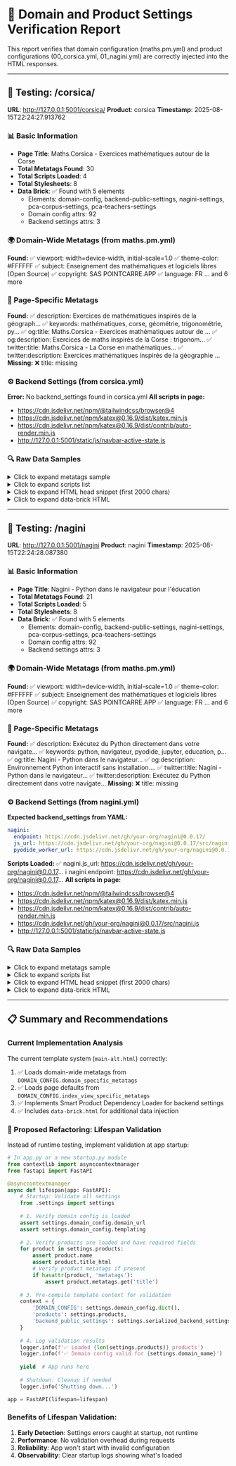 # 🧪 Domain and Product Settings Verification Report

This report verifies that domain configuration (maths.pm.yml) and product
configurations (00_corsica.yml, 01_nagini.yml) are correctly injected into
the HTML responses.

---

## 📍 Testing: /corsica/
**URL**: http://127.0.0.1:5001/corsica/
**Product**: corsica
**Timestamp**: 2025-08-15T22:24:27.913762

### 📊 Basic Information
- **Page Title**: Maths.Corsica - Exercices mathématiques autour de la Corse
- **Total Metatags Found**: 30
- **Total Scripts Loaded**: 4
- **Total Stylesheets**: 8
- **Data Brick**: ✅ Found with 5 elements
  - Elements: domain-config, backend-public-settings, nagini-settings, pca-corpus-settings, pca-teachers-settings
  - Domain config attrs: 92
  - Backend settings attrs: 3

### 🌍 Domain-Wide Metatags (from maths.pm.yml)
**Found:**
  ✅ viewport: width=device-width, initial-scale=1.0
  ✅ theme-color: #FFFFFF
  ✅ subject: Enseignement des mathématiques et logiciels libres (Open Source)
  ✅ copyright: SAS POINTCARRE.APP
  ✅ language: FR
  ... and 6 more

### 📄 Page-Specific Metatags
**Found:**
  ✅ description: Exercices de mathématiques inspirés de la géograph...
  ✅ keywords: mathématiques, corse, géométrie, trigonométrie, py...
  ✅ og:title: Maths.Corsica - Exercices mathématiques autour de ...
  ✅ og:description: Exercices de maths inspirés de la Corse : trigonom...
  ✅ twitter:title: Maths.Corsica - La Corse en mathématiques...
  ✅ twitter:description: Exercices mathématiques inspirés de la géographie ...
**Missing:**
  ❌ title: missing

### ⚙️ Backend Settings (from corsica.yml)
**Error:** No backend_settings found in corsica.yml
**All scripts in page:**
  - https://cdn.jsdelivr.net/npm/@tailwindcss/browser@4
  - https://cdn.jsdelivr.net/npm/katex@0.16.9/dist/katex.min.js
  - https://cdn.jsdelivr.net/npm/katex@0.16.9/dist/contrib/auto-render.min.js
  - http://127.0.0.1:5001/static/js/navbar-active-state.js

### 🔍 Raw Data Samples
<details>
<summary>Click to expand metatags sample</summary>

```json
{
  "viewport": "width=device-width, initial-scale=1.0",
  "theme-color": "#FFFFFF",
  "subject": "Enseignement des math\u00e9matiques et logiciels libres (Open Source)",
  "copyright": "SAS POINTCARRE.APP",
  "language": "FR",
  "Classification": "Education",
  "rating": "General",
  "HandheldFriendly": "True",
  "MobileOptimized": "320",
  "twitter:site": "@mathspm"
}
```
</details>

<details>
<summary>Click to expand scripts list</summary>

- https://cdn.jsdelivr.net/npm/@tailwindcss/browser@4
- https://cdn.jsdelivr.net/npm/katex@0.16.9/dist/katex.min.js
- https://cdn.jsdelivr.net/npm/katex@0.16.9/dist/contrib/auto-render.min.js
- http://127.0.0.1:5001/static/js/navbar-active-state.js
</details>

<details>
<summary>Click to expand HTML head snippet (first 2000 chars)</summary>

```html
<head>
<meta charset="utf-8"/>
<meta content="width=device-width, initial-scale=1.0" name="viewport"/>
<title>
      
  
    Maths.Corsica - Exercices mathématiques autour de la Corse
  

    </title>
<link href="http://127.0.0.1:5001/static/favicon/apple-icon-57x57.png" rel="icon" type="image/x-icon"/>
<link href="https://fonts.googleapis.com" rel="preconnect"/>
<link crossorigin="" href="https://fonts.gstatic.com" rel="preconnect"/>
<link href="https://fonts.googleapis.com/css2?family=Comfortaa:wght@300..700&amp;family=Cormorant+Garamond:ital,wght@0,300..700;1,300..700&amp;family=Dancing+Script:wght@400..700&amp;family=EB+Garamond:ital,wght@0,400..800;1,400..800&amp;family=Inter:ital,opsz,wght@0,14..32,100..900;1,14..32,100..900&amp;family=JetBrains+Mono:ital,wght@0,100..800;1,100..800&amp;family=Lora:ital,wght@0,400..700;1,400..700&amp;family=Playfair+Display:ital,wght@0,400..900;1,400..900&amp;family=Source+Serif+4:ital,opsz,wght@0,8..60,200..900;1,8..60,200..900&amp;family=Spectral:ital,wght@0,200;0,300;0,400;0,500;0,600;0,700;0,800;1,200;1,300;1,400;1,500;1,600;1,700;1,800&amp;display=swap" rel="stylesheet"/>
<link href="https://fonts.googleapis.com/css2?family=Lexend:wght@100..900&amp;family=Playfair+Display:ital,wght@0,400..900;1,400..900&amp;display=swap" rel="stylesheet"/>
<script>
    // Suppress Tailwind production warning for development
    window.process = {
        env: {
            NODE_ENV: 'development'
        }
    };
</script>
<script src="https://cdn.jsdelivr.net/npm/@tailwindcss/browser@4"></script>
<script type="tailwind-config">
    {
        plugins: [
            tailwind.plugin.typography,
        ],
    }
</script>
<link href="https://cdn.jsdelivr.net/npm/daisyui@5" rel="stylesheet" type="text/css"/>
<link href="https://cdn.jsdelivr.net/npm/daisyui@5/themes.css" rel="stylesheet" type="text/css"/>
<link href="http://127.0.0.1:5001/static/css/root.css" rel="stylesheet"/>
<link href="http://127.0.0.1:5001/static/css/styles.css" rel="style
... (truncated)
```
</details>

<details>
<summary>Click to expand data-brick HTML</summary>

```html
<data-brick>
<div data-domain_specific_metatags.apple-mobile-web-app-capable="yes" data-domain_specific_metatags.apple-mobile-web-app-status-bar-style="black" data-domain_specific_metatags.apple-touch-fullscreen="yes" data-domain_specific_metatags.author="Maths.pm, contact@pointcarre.app" data-domain_specific_metatags.charset="UTF-8" data-domain_specific_metatags.classification="Education" data-domain_specific_metatags.copyright="SAS POINTCARRE.APP" data-domain_specific_metatags.coverage="Europe" data-domain_specific_metatags.designer="SAS POINTCARRE.APP" data-domain_specific_metatags.directory="education" data-domain_specific_metatags.distribution="Europe" data-domain_specific_metatags.format-detection="telephone=no" data-domain_specific_metatags.generator="HTML5" data-domain_specific_metatags.geo.placename="Paris" data-domain_specific_metatags.geo.region="FR-IDF" data-domain_specific_metatags.handheldfriendly="True" data-domain_specific_metatags.http-equiv-cache-control="no-cache" data-domain_specific_metatags.http-equiv-expires="0" data-domain_specific_metatags.http-equiv-imagetoolbar="no" data-domain_specific_metatags.http-equiv-pragma="no-cache" data-domain_specific_metatags.http-equiv-x-dns-prefetch-control="off" data-domain_specific_metatags.icbm="48.8566, 2.3522" data-domain_specific_metatags.language="FR" data-domain_specific_metatags.medium="website" data-domain_specific_metatags.mobile-web-app-capable="yes" data-domain_specific_metatags.mobileoptimized="320" data-d
... (truncated)
```
</details>

---

## 📍 Testing: /nagini
**URL**: http://127.0.0.1:5001/nagini
**Product**: nagini
**Timestamp**: 2025-08-15T22:24:28.087380

### 📊 Basic Information
- **Page Title**: Nagini - Python dans le navigateur pour l'éducation
- **Total Metatags Found**: 21
- **Total Scripts Loaded**: 5
- **Total Stylesheets**: 8
- **Data Brick**: ✅ Found with 5 elements
  - Elements: domain-config, backend-public-settings, nagini-settings, pca-corpus-settings, pca-teachers-settings
  - Domain config attrs: 92
  - Backend settings attrs: 3

### 🌍 Domain-Wide Metatags (from maths.pm.yml)
**Found:**
  ✅ viewport: width=device-width, initial-scale=1.0
  ✅ theme-color: #FFFFFF
  ✅ subject: Enseignement des mathématiques et logiciels libres (Open Source)
  ✅ copyright: SAS POINTCARRE.APP
  ✅ language: FR
  ... and 6 more

### 📄 Page-Specific Metatags
**Found:**
  ✅ description: Exécutez du Python directement dans votre navigate...
  ✅ keywords: python, navigateur, pyodide, jupyter, education, p...
  ✅ og:title: Nagini - Python dans le navigateur...
  ✅ og:description: Environnement Python interactif sans installation....
  ✅ twitter:title: Nagini - Python dans le navigateur...
  ✅ twitter:description: Exécutez du Python directement dans votre navigate...
**Missing:**
  ❌ title: missing

### ⚙️ Backend Settings (from nagini.yml)
**Expected backend_settings from YAML:**
```yaml
nagini:
  endpoint: https://cdn.jsdelivr.net/gh/your-org/nagini@0.0.17/
  js_url: https://cdn.jsdelivr.net/gh/your-org/nagini@0.0.17/src/nagini.js
  pyodide_worker_url: https://cdn.jsdelivr.net/gh/your-org/nagini@0.0.17/src/pyodide/worker/worker-dist.js

```
**Scripts Loaded:**
  ✅ nagini.js_url: https://cdn.jsdelivr.net/gh/your-org/nagini@0.0.17...
  ℹ️ nagini.endpoint: https://cdn.jsdelivr.net/gh/your-org/nagini@0.0.17...
**All scripts in page:**
  - https://cdn.jsdelivr.net/npm/@tailwindcss/browser@4
  - https://cdn.jsdelivr.net/npm/katex@0.16.9/dist/katex.min.js
  - https://cdn.jsdelivr.net/npm/katex@0.16.9/dist/contrib/auto-render.min.js
  - https://cdn.jsdelivr.net/gh/your-org/nagini@0.0.17/src/nagini.js
  - http://127.0.0.1:5001/static/js/navbar-active-state.js

### 🔍 Raw Data Samples
<details>
<summary>Click to expand metatags sample</summary>

```json
{
  "viewport": "width=device-width, initial-scale=1.0",
  "theme-color": "#FFFFFF",
  "subject": "Enseignement des math\u00e9matiques et logiciels libres (Open Source)",
  "copyright": "SAS POINTCARRE.APP",
  "language": "FR",
  "Classification": "Education",
  "rating": "General",
  "HandheldFriendly": "True",
  "MobileOptimized": "320",
  "twitter:site": "@mathspm"
}
```
</details>

<details>
<summary>Click to expand scripts list</summary>

- https://cdn.jsdelivr.net/npm/@tailwindcss/browser@4
- https://cdn.jsdelivr.net/npm/katex@0.16.9/dist/katex.min.js
- https://cdn.jsdelivr.net/npm/katex@0.16.9/dist/contrib/auto-render.min.js
- https://cdn.jsdelivr.net/gh/your-org/nagini@0.0.17/src/nagini.js
- http://127.0.0.1:5001/static/js/navbar-active-state.js
</details>

<details>
<summary>Click to expand HTML head snippet (first 2000 chars)</summary>

```html
<head>
<meta charset="utf-8"/>
<meta content="width=device-width, initial-scale=1.0" name="viewport"/>
<title>
      
  
    Nagini - Python dans le navigateur pour l'éducation
  

    </title>
<link href="http://127.0.0.1:5001/static/favicon/apple-icon-57x57.png" rel="icon" type="image/x-icon"/>
<link href="https://fonts.googleapis.com" rel="preconnect"/>
<link crossorigin="" href="https://fonts.gstatic.com" rel="preconnect"/>
<link href="https://fonts.googleapis.com/css2?family=Comfortaa:wght@300..700&amp;family=Cormorant+Garamond:ital,wght@0,300..700;1,300..700&amp;family=Dancing+Script:wght@400..700&amp;family=EB+Garamond:ital,wght@0,400..800;1,400..800&amp;family=Inter:ital,opsz,wght@0,14..32,100..900;1,14..32,100..900&amp;family=JetBrains+Mono:ital,wght@0,100..800;1,100..800&amp;family=Lora:ital,wght@0,400..700;1,400..700&amp;family=Playfair+Display:ital,wght@0,400..900;1,400..900&amp;family=Source+Serif+4:ital,opsz,wght@0,8..60,200..900;1,8..60,200..900&amp;family=Spectral:ital,wght@0,200;0,300;0,400;0,500;0,600;0,700;0,800;1,200;1,300;1,400;1,500;1,600;1,700;1,800&amp;display=swap" rel="stylesheet"/>
<link href="https://fonts.googleapis.com/css2?family=Lexend:wght@100..900&amp;family=Playfair+Display:ital,wght@0,400..900;1,400..900&amp;display=swap" rel="stylesheet"/>
<script>
    // Suppress Tailwind production warning for development
    window.process = {
        env: {
            NODE_ENV: 'development'
        }
    };
</script>
<script src="https://cdn.jsdelivr.net/npm/@tailwindcss/browser@4"></script>
<script type="tailwind-config">
    {
        plugins: [
            tailwind.plugin.typography,
        ],
    }
</script>
<link href="https://cdn.jsdelivr.net/npm/daisyui@5" rel="stylesheet" type="text/css"/>
<link href="https://cdn.jsdelivr.net/npm/daisyui@5/themes.css" rel="stylesheet" type="text/css"/>
<link href="http://127.0.0.1:5001/static/css/root.css" rel="stylesheet"/>
<link href="http://127.0.0.1:5001/static/css/styles.css" rel="stylesheet"/
... (truncated)
```
</details>

<details>
<summary>Click to expand data-brick HTML</summary>

```html
<data-brick>
<div data-domain_specific_metatags.apple-mobile-web-app-capable="yes" data-domain_specific_metatags.apple-mobile-web-app-status-bar-style="black" data-domain_specific_metatags.apple-touch-fullscreen="yes" data-domain_specific_metatags.author="Maths.pm, contact@pointcarre.app" data-domain_specific_metatags.charset="UTF-8" data-domain_specific_metatags.classification="Education" data-domain_specific_metatags.copyright="SAS POINTCARRE.APP" data-domain_specific_metatags.coverage="Europe" data-domain_specific_metatags.designer="SAS POINTCARRE.APP" data-domain_specific_metatags.directory="education" data-domain_specific_metatags.distribution="Europe" data-domain_specific_metatags.format-detection="telephone=no" data-domain_specific_metatags.generator="HTML5" data-domain_specific_metatags.geo.placename="Paris" data-domain_specific_metatags.geo.region="FR-IDF" data-domain_specific_metatags.handheldfriendly="True" data-domain_specific_metatags.http-equiv-cache-control="no-cache" data-domain_specific_metatags.http-equiv-expires="0" data-domain_specific_metatags.http-equiv-imagetoolbar="no" data-domain_specific_metatags.http-equiv-pragma="no-cache" data-domain_specific_metatags.http-equiv-x-dns-prefetch-control="off" data-domain_specific_metatags.icbm="48.8566, 2.3522" data-domain_specific_metatags.language="FR" data-domain_specific_metatags.medium="website" data-domain_specific_metatags.mobile-web-app-capable="yes" data-domain_specific_metatags.mobileoptimized="320" data-d
... (truncated)
```
</details>

---

## 📋 Summary and Recommendations

### Current Implementation Analysis

The current template system (`main-alt.html`) correctly:
1. ✅ Loads domain-wide metatags from `DOMAIN_CONFIG.domain_specific_metatags`
2. ✅ Loads page defaults from `DOMAIN_CONFIG.index_view_specific_metatags`
3. ✅ Implements Smart Product Dependency Loader for backend settings
4. ✅ Includes `data-brick.html` for additional data injection

### 🚀 Proposed Refactoring: Lifespan Validation

Instead of runtime testing, implement validation at app startup:

```python
# In app.py or a new startup.py module
from contextlib import asynccontextmanager
from fastapi import FastAPI

@asynccontextmanager
async def lifespan(app: FastAPI):
    # Startup: Validate all settings
    from .settings import settings
    
    # 1. Verify domain config is loaded
    assert settings.domain_config.domain_url
    assert settings.domain_config.templating
    
    # 2. Verify products are loaded and have required fields
    for product in settings.products:
        assert product.name
        assert product.title_html
        # Verify product metatags if present
        if hasattr(product, 'metatags'):
            assert product.metatags.get('title')
    
    # 3. Pre-compile template context for validation
    context = {
        'DOMAIN_CONFIG': settings.domain_config.dict(),
        'products': settings.products,
        'backend_public_settings': settings.serialized_backend_settings
    }
    
    # 4. Log validation results
    logger.info(f'✅ Loaded {len(settings.products)} products')
    logger.info(f'✅ Domain config valid for {settings.domain_name}')
    
    yield  # App runs here
    
    # Shutdown: Cleanup if needed
    logger.info('Shutting down...')

app = FastAPI(lifespan=lifespan)
```

### Benefits of Lifespan Validation:
1. **Early Detection**: Settings errors caught at startup, not runtime
2. **Performance**: No validation overhead during requests
3. **Reliability**: App won't start with invalid configuration
4. **Observability**: Clear startup logs showing what's loaded
